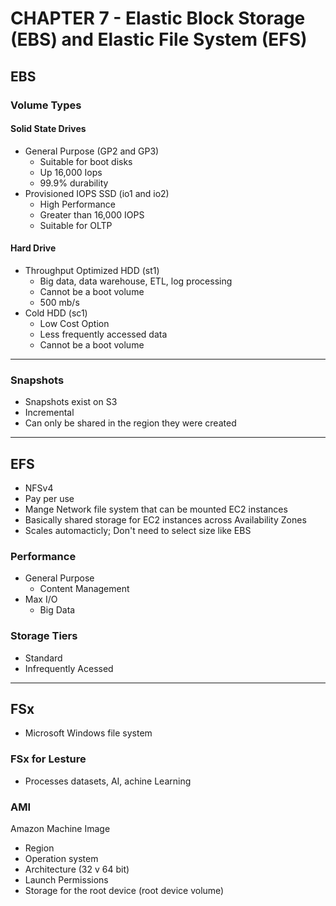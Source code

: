 # CHAPTER 7 - Elastic Block Storage (EBS) and Elastic File System (EFS)

## EBS
### Volume Types
#### Solid State Drives
- General Purpose (GP2 and GP3)
  - Suitable for boot disks
  - Up 16,000 Iops
  - 99.9% durability
- Provisioned IOPS SSD (io1 and io2)
  - High Performance
  - Greater than 16,000 IOPS
  - Suitable for OLTP
#### Hard Drive
- Throughput Optimized HDD (st1)
  - Big data, data warehouse, ETL, log processing
  - Cannot be a boot volume
  - 500 mb/s
- Cold HDD (sc1)
  - Low Cost Option
  - Less frequently accessed data
  - Cannot be a boot volume

___

### Snapshots
- Snapshots exist on S3
- Incremental
- Can only be shared in the region they were created
 
___

## EFS
- NFSv4
- Pay per use
- Mange Network file system that can be mounted EC2 instances
- Basically shared storage for EC2 instances across Availability Zones
- Scales automacticly; Don't need to select size like EBS

### Performance
- General Purpose
  - Content Management
- Max I/O
    - Big Data

### Storage Tiers
- Standard
- Infrequently Acessed
___

## FSx
- Microsoft Windows file system
### FSx for Lesture
- Processes datasets, AI, achine Learning 

### AMI
Amazon Machine Image
- Region
- Operation system
- Architecture (32 v 64 bit)
- Launch Permissions
- Storage for the root device (root device volume)



